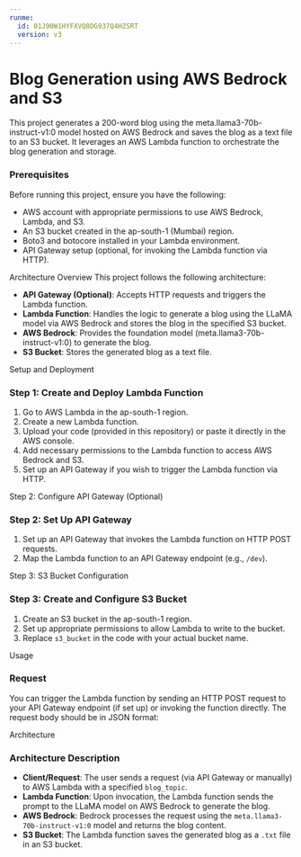 ```yaml
---
runme:
  id: 01J90W1HYFXVQ8DG937Q4HZSRT
  version: v3
---
```


# Blog Generation using AWS Bedrock and S3

This project generates a 200-word blog using the meta.llama3-70b-instruct-v1:0 model hosted on AWS Bedrock and saves the blog as a text file to an S3 bucket. It leverages an AWS Lambda function to orchestrate the blog generation and storage.

### Prerequisites
Before running this project, ensure you have the following:

- AWS account with appropriate permissions to use AWS Bedrock, Lambda, and S3.
- An S3 bucket created in the ap-south-1 (Mumbai) region.
- Boto3 and botocore installed in your Lambda environment.
- API Gateway setup (optional, for invoking the Lambda function via HTTP).

Architecture Overview
This project follows the following architecture:

- **API Gateway (Optional)**: Accepts HTTP requests and triggers the Lambda function.
- **Lambda Function**: Handles the logic to generate a blog using the LLaMA model via AWS Bedrock and stores the blog in the specified S3 bucket.
- **AWS Bedrock**: Provides the foundation model (meta.llama3-70b-instruct-v1:0) to generate the blog.
- **S3 Bucket**: Stores the generated blog as a text file.

Setup and Deployment
### Step 1: Create and Deploy Lambda Function

1. Go to AWS Lambda in the ap-south-1 region.
2. Create a new Lambda function.
3. Upload your code (provided in this repository) or paste it directly in the AWS console.
4. Add necessary permissions to the Lambda function to access AWS Bedrock and S3.
5. Set up an API Gateway if you wish to trigger the Lambda function via HTTP.

Step 2: Configure API Gateway (Optional)
### Step 2: Set Up API Gateway

1. Set up an API Gateway that invokes the Lambda function on HTTP POST requests.
2. Map the Lambda function to an API Gateway endpoint (e.g., `/dev`).

Step 3: S3 Bucket Configuration
### Step 3: Create and Configure S3 Bucket

1. Create an S3 bucket in the ap-south-1 region.
2. Set up appropriate permissions to allow Lambda to write to the bucket.
3. Replace `s3_bucket` in the code with your actual bucket name.

Usage
### Request

You can trigger the Lambda function by sending an HTTP POST request to your API Gateway endpoint (if set up) or invoking the function directly. The request body should be in JSON format:

Architecture
### Architecture Description

- **Client/Request**: The user sends a request (via API Gateway or manually) to AWS Lambda with a specified `blog_topic`.
- **Lambda Function**: Upon invocation, the Lambda function sends the prompt to the LLaMA model on AWS Bedrock to generate the blog.
- **AWS Bedrock**: Bedrock processes the request using the `meta.llama3-70b-instruct-v1:0` model and returns the blog content.
- **S3 Bucket**: The Lambda function saves the generated blog as a `.txt` file in an S3 bucket.